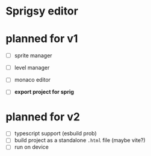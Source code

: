 # Sprigsy editor


# planned for v1
- [ ] sprite manager
- [ ] level manager
- [ ] monaco editor
- [ ] **export project for sprig**


# planned for v2
- [ ] typescript support (esbuild prob)
- [ ] build project as a standalone `.html` file (maybe vite?)
- [ ] run on device